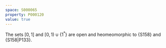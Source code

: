 ```yaml
---
space: S000065
property: P000120
value: true
---
```


The sets $[0,1]$ and $[0,1)\cup\{1^\ast\}$ are open and heomeomorphic
to {S158} and {S158|P133}.